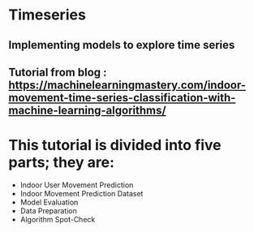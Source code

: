 # Timeseries
## Implementing models to explore time series
## Tutorial from blog : https://machinelearningmastery.com/indoor-movement-time-series-classification-with-machine-learning-algorithms/
# This tutorial is divided into five parts; they are:

* Indoor User Movement Prediction
* Indoor Movement Prediction Dataset
* Model Evaluation
* Data Preparation
* Algorithm Spot-Check

